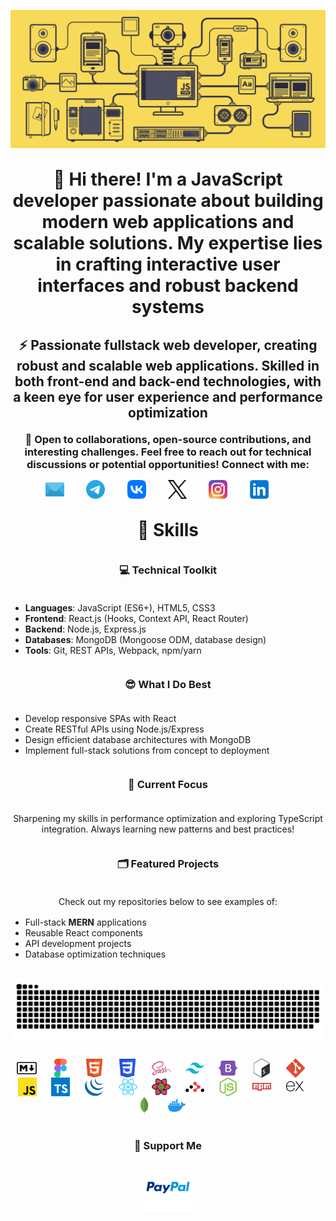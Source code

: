 <!DOCTYPE html>
<html lang="en">
<head>
  <meta charset="UTF-8">
  <meta name="viewport" content="width=device-width, initial-scale=1.0">
</head>
<body>
  <header style="margin: 30px auto">
    <div align="center">
      <picture>
        <source media="(prefers-color-scheme: dark)" srcset="./img/header_main_image/compressed/github_header_image_dev_dark_compressed.gif">
        <source media="(prefers-color-scheme: light)" srcset="./img/header_main_image/compressed/github-header-image_dev_light_compressed.gif">
        <img src="./img/header_main_image/compressed/github-header-image_dev_light_compressed.gif" alt="GIF animation of the main image" style="max-width:100%; max-hight:100%">
      </picture>
    </div>
    <h1 align="center" style="margin: 30px auto">👋 Hi there! I'm a JavaScript developer passionate about building modern web applications and scalable solutions. My expertise lies in crafting interactive user interfaces and robust backend systems</h1>
    <h2 align="center" style="margin: 20px auto">⚡ Passionate fullstack web developer, creating robust and scalable web applications. Skilled in both front-end and back-end technologies, with a keen eye for user experience and performance optimization</h2>
    <h3 align="center" style="margin: 10px auto">🚀 Open to collaborations, open-source contributions, and interesting challenges. Feel free to reach out for technical discussions or potential opportunities! Connect with me:</h3>
    <div align="center" style="margin: 15px auto; display: flex;flex-wrap: wrap;justify-content: center;">
      <a href="mailto:archdeadshadow@icloud.com"><img src="./img/icons/email.svg" alt="Email" height="30"></a>&nbsp;&nbsp;&nbsp;&nbsp;&nbsp;&nbsp;&nbsp;&nbsp;&nbsp;
      <a href="https://t.me/ArchDeadShadow" target="_blank"><img src="./img/icons/telegram.svg" alt="Telegram" height="30"></a>&nbsp;&nbsp;&nbsp;&nbsp;&nbsp;&nbsp;&nbsp;&nbsp;&nbsp;
      <a href="https://vk.com/archdeadshadow" target="_blank"><img src="./img/icons/vk.svg" alt="VK" height="30"></a>&nbsp;&nbsp;&nbsp;&nbsp;&nbsp;&nbsp;&nbsp;&nbsp;&nbsp;
      <a href="https://x.com/ArchDeadShadow" target="_blank">
      <picture>
        <source media="(prefers-color-scheme: dark)" srcset="./img/icons/x-light.svg">
        <source media="(prefers-color-scheme: light)" srcset="./img/icons/x-dark.svg">
        <img src="./img/icons/x-dark.svg" alt="X" height="30">
      </picture></a>&nbsp;&nbsp;&nbsp;&nbsp;&nbsp;&nbsp;&nbsp;&nbsp;&nbsp;
      <a href="https://www.instagram.com/archdeadshadow" target="_blank"><img src="./img/icons/instagram.svg" alt="Instagram" height="30"></a>&nbsp;&nbsp;&nbsp;&nbsp;&nbsp;&nbsp;&nbsp;&nbsp;&nbsp;
      <a href="https://www.linkedin.com/in/sergey-r-a52219230" target="_blank"><img src="./img/icons/linkedin.svg" alt="LinkedIn" height="30"></a>&nbsp;&nbsp;&nbsp;&nbsp;&nbsp;&nbsp;&nbsp;&nbsp;&nbsp;
    </div>
  </header>
  <main style="margin: 30px auto">
  <h1 align="center" style="margin: 30px auto;">🦉 Skills</h1>
  <h3 align="center" style="margin: 36px auto">💻 Technical Toolkit</h3>
    <ul align="left">
      <li><strong>Languages</strong>: JavaScript (ES6+), HTML5, CSS3</li>
      <li><strong>Frontend</strong>: React.js (Hooks, Context API, React Router)</li>
      <li><strong>Backend</strong>: Node.js, Express.js</li>
      <li><strong>Databases</strong>: MongoDB (Mongoose ODM, database design)</li>
      <li><strong>Tools</strong>: Git, REST APIs, Webpack, npm/yarn</li>
    </ul>
    <h3 align="center" style="margin: 36px auto">😎 What I Do Best</h3>
    <ul align="left">
      <li>Develop responsive SPAs with React</li>
      <li>Create RESTful APIs using Node.js/Express</li>
      <li>Design efficient database architectures with MongoDB</li>
      <li>Implement full-stack solutions from concept to deployment</li>
    </ul>
    <h3 align="center" style="margin: 36px auto">📌 Current Focus</h3>
    <p align="center" style="margin: 16px auto">Sharpening my skills in performance optimization and exploring TypeScript integration. Always learning new patterns and best practices!</p>
    <h3 align="center" style="margin: 36px auto">🗂️ Featured Projects</h3>
    <p align="center" style="margin: 16px auto">Check out my repositories below to see examples of:</p>
    <ul align="left">
      <li>Full-stack <strong>MERN</strong> applications</li>
      <li>Reusable React components</li>
      <li>API development projects</li>
      <li>Database optimization techniques</li>
    </ul>
  </main>
  <footer style="margin: 30px auto">
    <div align="center">
      <picture>
        <source media="(prefers-color-scheme: dark)" srcset="./img/snake_game_contribution_calendar/github-snake-dark.svg">
        <source media="(prefers-color-scheme: light)" srcset="./img/snake_game_contribution_calendar/github-snake.svg">
        <img alt="github-snake" src="./img/snake_game_contribution_calendar/github-snake-dark.svg" style="max-width:100%; max-hight:100%">
      </picture>
    </div>
    <br>
    <div align="center" style="display: flex;flex-wrap: wrap;justify-content: center;">
      <img src="./img/icons/markdown.svg" height="30" alt="Markdown">&nbsp;&nbsp;&nbsp;&nbsp;&nbsp;&nbsp;
      <img src="./img/icons/figma.svg" height="30" alt="Figma">&nbsp;&nbsp;&nbsp;&nbsp;&nbsp;&nbsp;
      <img src="./img/icons/html5.svg" height="30" alt="HTML5">&nbsp;&nbsp;&nbsp;&nbsp;&nbsp;&nbsp;
      <img src="./img/icons/css3.svg" height="30" alt="CSS3">&nbsp;&nbsp;&nbsp;&nbsp;&nbsp;&nbsp;
      <img src="./img/icons/sass.svg" height="30" alt="SASS">&nbsp;&nbsp;&nbsp;&nbsp;&nbsp;&nbsp;
      <img src="./img/icons/tailwindcss.svg" height="30" alt="Tailwind CSS">&nbsp;&nbsp;&nbsp;&nbsp;&nbsp;&nbsp;
      <img src="./img/icons/bootstrap5.svg" height="30" alt="Bootstrap">&nbsp;&nbsp;&nbsp;&nbsp;&nbsp;&nbsp;
      <img src="./img/icons/bash.svg" height="30" alt="Bash">&nbsp;&nbsp;&nbsp;&nbsp;&nbsp;&nbsp;
      <img src="./img/icons/git.svg" height="30" alt="GIT">&nbsp;&nbsp;&nbsp;&nbsp;&nbsp;&nbsp;
      <img src="./img/icons/javascript.svg" height="30" alt="JavaScript">&nbsp;&nbsp;&nbsp;&nbsp;&nbsp;&nbsp;
      <img src="./img/icons/typescript.svg" height="30" alt="TypeScript">&nbsp;&nbsp;&nbsp;&nbsp;&nbsp;&nbsp;
      <img src="./img/icons/jquery.svg" height="30" alt="jQuery">&nbsp;&nbsp;&nbsp;&nbsp;&nbsp;&nbsp;
      <img src="./img/icons/reactjs.svg" height="30" alt="React">&nbsp;&nbsp;&nbsp;&nbsp;&nbsp;&nbsp;
      <img src="./img/icons/react-query.svg" height="30" alt="React Query">&nbsp;&nbsp;&nbsp;&nbsp;&nbsp;&nbsp;
      <img src="./img/icons/reactrouter.svg" height="30" alt="React Router">&nbsp;&nbsp;&nbsp;&nbsp;&nbsp;&nbsp;
      <img src="./img/icons/nodejs.svg" height="30" alt="Node.js">&nbsp;&nbsp;&nbsp;&nbsp;&nbsp;&nbsp;
      <img src="./img/icons/npm.svg" height="30" alt="NPM">&nbsp;&nbsp;&nbsp;&nbsp;&nbsp;&nbsp;
      <picture>
        <source media="(prefers-color-scheme: dark)" srcset="./img/icons/expressjs-light.svg">
        <source media="(prefers-color-scheme: light)" srcset="./img/icons/expressjs-dark.svg">
        <img src="./img/icons/expressjs-dark.svg" height="28" alt="Express">
      </picture>&nbsp;&nbsp;&nbsp;&nbsp;&nbsp;&nbsp;
      <img src="./img/icons/mongodb.svg" height="28" alt="MongoDB">&nbsp;&nbsp;&nbsp;&nbsp;&nbsp;&nbsp;
      <img src="./img/icons/docker.svg" height="28" alt="Docker">&nbsp;&nbsp;&nbsp;&nbsp;&nbsp;&nbsp;
    </div>
    <br>
    <div align="center">
      <h3>💸 Support Me</h3>
      <p><a href="https://www.paypal.com/donate/?hosted_button_id=QCEZHJJG8HRD8" target="_blank"><img src="img/icons/paypal.svg" height="80"></a></p>
    </div>
  </footer>
</body>
</html>
